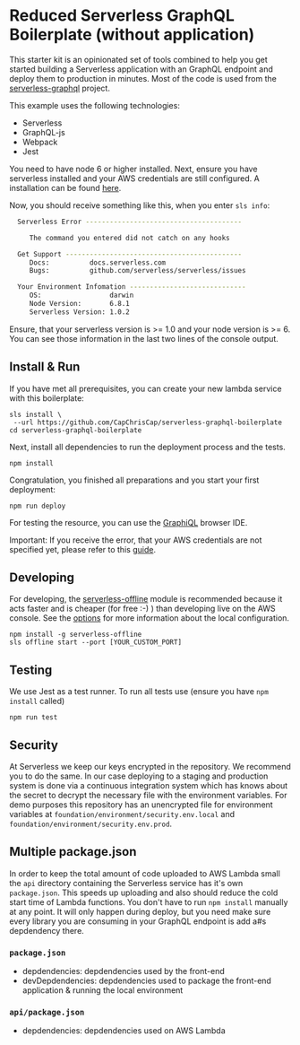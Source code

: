 # Reduced Serverless GraphQL Boilerplate (without application)

This starter kit is an opinionated set of tools combined to help you get started building a Serverless application with an GraphQL endpoint and deploy them to production in minutes. Most of the code is used from the [serverless-graphql](https://github.com/serverless/serverless-graphql) project. 

This example uses the following technologies:

- Serverless
- GraphQL-js
- Webpack
- Jest



You need to have node 6 or higher installed. Next, ensure you have serverless installed and your AWS credentials are still configured. A installation can be found [here](https://github.com/serverless/serverless#quick-start). 

Now, you should receive something like this, when you enter `sls info`: 
```bash
  Serverless Error ---------------------------------------

     The command you entered did not catch on any hooks

  Get Support --------------------------------------------
     Docs:          docs.serverless.com
     Bugs:          github.com/serverless/serverless/issues

  Your Environment Infomation -----------------------------
     OS:                 darwin
     Node Version:       6.8.1
     Serverless Version: 1.0.2
```

Ensure, that your serverless version is >= 1.0 and your node version is >= 6. You can see those information in the last two lines of the console output. 

## Install & Run

If you have met all prerequisites, you can create your new lambda service with this boilerplate: 

```
sls install \
 --url https://github.com/CapChrisCap/serverless-graphql-boilerplate
cd serverless-graphql-boilerplate
```

Next, install all dependencies to run the deployment process and the tests. 
```
npm install
```

Congratulation, you finished all preparations and you start your first deployment: 
```
npm run deploy
```

For testing the resource, you can use the [GraphiQL](https://github.com/graphql/graphiql) browser IDE. 

Important: If you receive the error, that your AWS credentials are not specified yet, please refer to this [guide](https://github.com/serverless/serverless/blob/master/docs/02-providers/aws/01-setup.md). 

## Developing

For developing, the [serverless-offline](https://www.npmjs.com/package/serverless-offline) module is recommended because it acts faster and is cheaper (for free :-) ) than developing live on the AWS console. See the [options](https://www.npmjs.com/package/serverless-offline#usage-and-command-line-options) for more information about the local configuration. 

```
npm install -g serverless-offline
sls offline start --port [YOUR_CUSTOM_PORT]
```

## Testing

We use Jest as a test runner. To run all tests use (ensure you have `npm install` called)

```
npm run test
```

## Security

At Serverless we keep our keys encrypted in the repository. We recommend you to do the same. In our case deploying to a staging and production system is done via a continuous integration system which has knows about the secret to decrypt the necessary file with the environment variables. For demo purposes this repository has an unencrypted file for environment variables at `foundation/environment/security.env.local` and `foundation/environment/security.env.prod`.

## Multiple package.json

In order to keep the total amount of code uploaded to AWS Lambda small the `api` directory containing the Serverless service has it's own `package.json`. This speeds up uploading and also should reduce the cold start time of Lambda functions. You don't have to run `npm install` manually at any point. It will only happen during deploy, but you need make sure every library you are consuming in your GraphQL endpoint is add a#s depdendency there.

### `package.json`

- depdendencies: depdendencies used by the front-end
- devDepdendencies: depdendencies used to package the front-end application & running the local environment

### `api/package.json`

- depdendencies: depdendencies used on AWS Lambda
